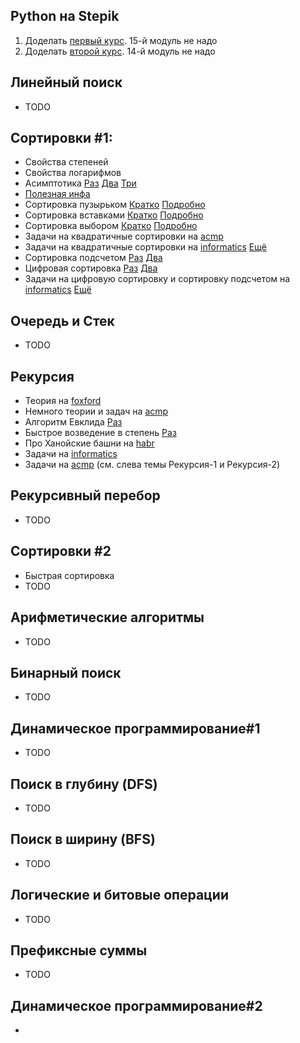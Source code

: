 ## Python на Stepik
1. Доделать [первый курс](https://stepik.org/course/58852). 15-й модуль не надо
2. Доделать [второй курс](https://stepik.org/course/68343/syllabus). 14-й модуль не надо

## Линейный поиск
* TODO

## Сортировки #1:
* Свойства степеней
* Свойства логарифмов
* Асимптотика [Раз](https://wiki.algocode.ru/index.php?title=O-%D0%BD%D0%BE%D1%82%D0%B0%D1%86%D0%B8%D1%8F_light_version) [Два](https://ru.algorithmica.org/cs/complexity/asymptotic/) [Три](https://academy.yandex.ru/handbook/algorithms/article/algoritmy-i-slozhnost) 
* [Полезная инфа](https://wiki.algocode.ru/index.php?title=%D0%A0%D0%B0%D0%B1%D0%BE%D1%82%D0%B0_%D1%81%D0%BE_%D0%B2%D1%80%D0%B5%D0%BC%D0%B5%D0%BD%D0%B5%D0%BC_%D0%B8_%D0%BF%D0%B0%D0%BC%D1%8F%D1%82%D1%8C%D1%8E) 
* Сортировка пузырьком [Кратко](https://ru.algorithmica.org/cs/sorting/bubble/) [Подробно](https://neerc.ifmo.ru/wiki/index.php?title=%D0%A1%D0%BE%D1%80%D1%82%D0%B8%D1%80%D0%BE%D0%B2%D0%BA%D0%B0_%D0%BF%D1%83%D0%B7%D1%8B%D1%80%D1%8C%D0%BA%D0%BE%D0%BC)
* Сортировка вставками [Кратко](https://ru.algorithmica.org/cs/sorting/insertion/) [Подробно](https://neerc.ifmo.ru/wiki/index.php?title=%D0%A1%D0%BE%D1%80%D1%82%D0%B8%D1%80%D0%BE%D0%B2%D0%BA%D0%B0_%D0%B2%D1%81%D1%82%D0%B0%D0%B2%D0%BA%D0%B0%D0%BC%D0%B8) 
* Сортировка выбором [Кратко](https://ru.algorithmica.org/cs/sorting/selection/) [Подробно](https://neerc.ifmo.ru/wiki/index.php?title=%D0%A1%D0%BE%D1%80%D1%82%D0%B8%D1%80%D0%BE%D0%B2%D0%BA%D0%B0_%D0%B2%D1%8B%D0%B1%D0%BE%D1%80%D0%BE%D0%BC) 
* Задачи на квадратичные сортировки на [acmp](https://acmp.ru/asp/do/index.asp?main=topic&id_course=2&id_section=12&id_topic=8)
* Задачи на квадратичные сортировки на [informatics](https://informatics.msk.ru/mod/statements/view.php?id=271#1) [Ещё](https://informatics.msk.ru/mod/statements/view.php?id=5712&chapterid=233#1) 
* Сортировка подсчетом [Раз](https://wiki.algocode.ru/index.php?title=%D0%A1%D0%BE%D1%80%D1%82%D0%B8%D1%80%D0%BE%D0%B2%D0%BA%D0%B0_%D0%BF%D0%BE%D0%B4%D1%81%D1%87%D0%B5%D1%82%D0%BE%D0%BC) [Два](http://neerc.ifmo.ru/wiki/index.php?title=%D0%A1%D0%BE%D1%80%D1%82%D0%B8%D1%80%D0%BE%D0%B2%D0%BA%D0%B0_%D0%BF%D0%BE%D0%B4%D1%81%D1%87%D1%91%D1%82%D0%BE%D0%BC) 
* Цифровая сортировка [Раз](https://ru.algorithmica.org/cs/sorting/radix/) [Два](http://neerc.ifmo.ru/wiki/index.php?title=%D0%A6%D0%B8%D1%84%D1%80%D0%BE%D0%B2%D0%B0%D1%8F_%D1%81%D0%BE%D1%80%D1%82%D0%B8%D1%80%D0%BE%D0%B2%D0%BA%D0%B0) 
* Задачи на цифровую сортировку и сортировку подсчетом на [informatics](https://informatics.msk.ru/mod/statements/view.php?id=1115#1) [Ещё](https://informatics.msk.ru/mod/statements/view.php?id=5713#1) 

## Очередь и Стек
* TODO

## Рекурсия
* Теория на [foxford](https://foxford.ru/wiki/informatika/rekursiya-v-python) 
* Немного теории и задач на [acmp](https://acmp.ru/article.asp?id_sec=1&id_text=1333) 
* Алгоритм Евклида [Раз](http://e-maxx.ru/algo/euclid_algorithm)
* Быстрое возведение в степень [Раз](http://e-maxx.ru/algo/euclid_algorithm) 
* Про Ханойские башни на [habr](https://habr.com/ru/post/200758/) 
* Задачи на [informatics](https://informatics.msk.ru/mod/statements/view.php?id=6313#1) 
* Задачи на [acmp](https://acmp.ru/asp/do/index.asp?main=section&id_course=1&id_section=9) (см. слева темы Рекурсия-1 и Рекурсия-2)

## Рекурсивный перебор
* TODO

## Сортировки #2
* Быстрая сортировка 
* TODO

## Арифметические алгоритмы
* TODO

## Бинарный поиск
* TODO

## Динамическое программирование#1
* TODO

## Поиск в глубину (DFS)
* TODO

## Поиск в ширину (BFS)
* TODO

## Логические и битовые операции
* TODO

## Префиксные суммы
* TODO

## Динамическое программирование#2
* 
